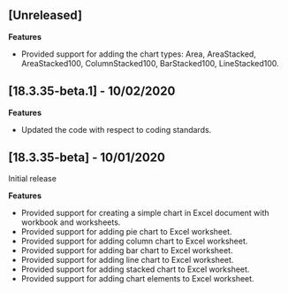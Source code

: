## [Unreleased]

**Features**

* Provided support for adding the chart types: Area, AreaStacked, AreaStacked100, ColumnStacked100, BarStacked100, LineStacked100.

## [18.3.35-beta.1] - 10/02/2020

**Features**
* Updated the code with respect to coding standards.

## [18.3.35-beta] - 10/01/2020

Initial release

**Features** 
* Provided support for creating a simple chart in Excel document with workbook and worksheets.
* Provided support for adding pie chart to Excel worksheet.
* Provided support for adding column chart to Excel worksheet.
* Provided support for adding bar chart to Excel worksheet.
* Provided support for adding line chart to Excel worksheet.
* Provided support for adding stacked chart to Excel worksheet.
* Provided support for adding chart elements to Excel worksheet.